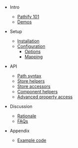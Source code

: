 - Intro

    - [Pathify 101](/intro/pathify.md)
    - [Demos](/intro/demos.md)

- Setup

    - [Installation](/setup/install.md)
    - [Configuration](/setup/config.md)
        - [Options](/setup/options.md)
        - [Mapping](/setup/mapping.md)

- API

    - [Path syntax](/api/paths.md)
    - [Store helpers](/api/store.md)
    - [Store accessors](/api/accessors.md)
    - [Component helpers](/api/component.md)
    - [Advanced property access](/api/properties.md)

- Discussion

    - [Rationale](/discussion/rationale.md)
    - [FAQs](/discussion/faq.md)
    
- Appendix

    - [Example code](/appendix/code.md)
    
